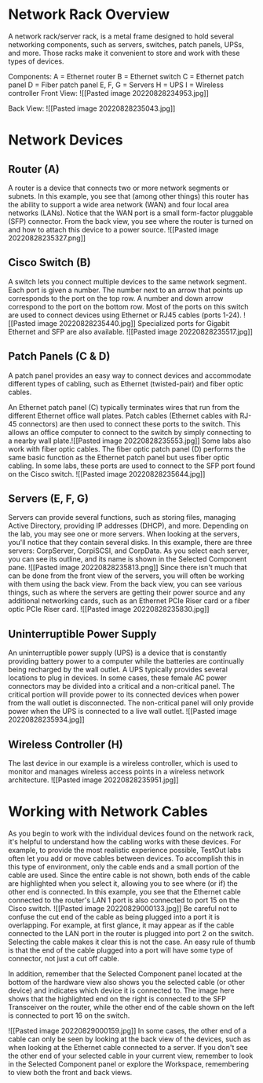 # Network Rack Overview
A network rack/server rack, is a metal frame designed to hold several networking components, such as servers, switches, patch panels, UPSs, and more. Those racks make it convenient to store and work with these types of devices.

Components:
A = Ethernet router
B = Ethernet switch
C = Ethernet patch panel
D = Fiber patch panel
E, F, G = Servers
H = UPS
I = Wireless controller
Front View:
![[Pasted image 20220828234953.jpg]]

Back View:
![[Pasted image 20220828235043.jpg]]

# Network Devices
## Router (A)
A router is a device that connects two or more network segments or subnets. In this example, you see that (among other things) this router has the ability to support a wide area network (WAN) and four local area networks (LANs). Notice that the WAN port is a small form-factor pluggable (SFP) connector. From the back view, you see where the router is turned on and how to attach this device to a power source.
![[Pasted image 20220828235327.png]]

## Cisco Switch (B)
A switch lets you connect multiple devices to the same network segment. Each port is given a number. The number next to an arrow that points up corresponds to the port on the top row. A number and down arrow correspond to the port on the bottom row. Most of the ports on this switch are used to connect devices using Ethernet or RJ45 cables (ports 1-24).
![[Pasted image 20220828235440.jpg]]
Specialized ports for Gigabit Ethernet and SFP are also available.
![[Pasted image 20220828235517.jpg]]

## Patch Panels (C & D)
A patch panel provides an easy way to connect devices and accommodate different types of cabling, such as Ethernet (twisted-pair) and fiber optic cables.

An Ethernet patch panel (C) typically terminates wires that run from the different Ethernet office wall plates. Patch cables (Ethernet cables with RJ-45 connectors) are then used to connect these ports to the switch. This allows an office computer to connect to the switch by simply connecting to a nearby wall plate.![[Pasted image 20220828235553.jpg]]
Some labs also work with fiber optic cables. The fiber optic patch panel (D) performs the same basic function as the Ethernet patch panel but uses fiber optic cabling. In some labs, these ports are used to connect to the SFP port found on the Cisco switch.
![[Pasted image 20220828235644.jpg]]

## Servers (E, F, G)
Servers can provide several functions, such as storing files, managing Active Directory, providing IP addresses (DHCP), and more. Depending on the lab, you may see one or more servers. When looking at the servers, you'll notice that they contain several disks. In this example, there are three servers: CorpServer, CorpiSCSI, and CorpData. As you select each server, you can see its outline, and its name is shown in the Selected Component pane.
![[Pasted image 20220828235813.png]]
Since there isn't much that can be done from the front view of the servers, you will often be working with them using the back view. From the back view, you can see various things, such as where the servers are getting their power source and any additional networking cards, such as an Ethernet PCIe Riser card or a fiber optic PCIe Riser card.
![[Pasted image 20220828235830.jpg]]

## Uninterruptible Power Supply
An uninterruptible power supply (UPS) is a device that is constantly providing battery power to a computer while the batteries are continually being recharged by the wall outlet. A UPS typically provides several locations to plug in devices. In some cases, these female AC power connectors may be divided into a critical and a non-critical panel. The critical portion will provide power to its connected devices when power from the wall outlet is disconnected. The non-critical panel will only provide power when the UPS is connected to a live wall outlet.
![[Pasted image 20220828235934.jpg]]

## Wireless Controller (H)
The last device in our example is a wireless controller, which is used to monitor and manages wireless access points in a wireless network architecture.
![[Pasted image 20220828235951.jpg]]

# Working with Network Cables
As you begin to work with the individual devices found on the network rack, it's helpful to understand how the cabling works with these devices. For example, to provide the most realistic experience possible, TestOut labs often let you add or move cables between devices. To accomplish this in this type of environment, only the cable ends and a small portion of the cable are used. Since the entire cable is not shown, both ends of the cable are highlighted when you select it, allowing you to see where (or if) the other end is connected. In this example, you see that the Ethernet cable connected to the router's LAN 1 port is also connected to port 15 on the Cisco switch.
![[Pasted image 20220829000133.jpg]]
Be careful not to confuse the cut end of the cable as being plugged into a port it is overlapping. For example, at first glance, it may appear as if the cable connected to the LAN port in the router is plugged into port 2 on the switch. Selecting the cable makes it clear this is not the case. An easy rule of thumb is that the end of the cable plugged into a port will have some type of connector, not just a cut off cable.

In addition, remember that the Selected Component panel located at the bottom of the hardware view also shows you the selected cable (or other device) and indicates which device it is connected to. The image here shows that the highlighted end on the right is connected to the SFP Transceiver on the router, while the other end of the cable shown on the left is connected to port 16 on the switch.

![[Pasted image 20220829000159.jpg]]
In some cases, the other end of a cable can only be seen by looking at the back view of the devices, such as when looking at the Ethernet cable connected to a server. If you don't see the other end of your selected cable in your current view, remember to look in the Selected Component panel or explore the Workspace, remembering to view both the front and back views.